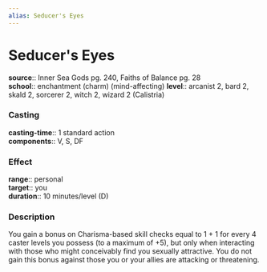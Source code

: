 ```yaml
---
alias: Seducer's Eyes
---
```


# Seducer's Eyes 

**source**:: Inner Sea Gods pg. 240, Faiths of Balance pg. 28  
**school**:: enchantment (charm) (mind-affecting)
**level**:: arcanist 2, bard 2, skald 2, sorcerer 2, witch 2, wizard 2 (Calistria)

### Casting 

**casting-time**:: 1 standard action  
**components**:: V, S, DF

### Effect 

**range**:: personal  
**target**:: you  
**duration**:: 10 minutes/level (D)

### Description 

You gain a bonus on Charisma-based skill checks equal to 1 + 1 for every 4 caster levels you possess (to a maximum of +5), but only when interacting with those who might conceivably find you sexually attractive. You do not gain this bonus against those you or your allies are attacking or threatening.
